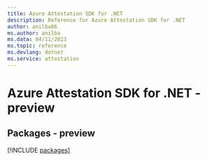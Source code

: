 ```yaml
---
title: Azure Attestation SDK for .NET
description: Reference for Azure Attestation SDK for .NET
author: anilba06
ms.author: anilba
ms.data: 04/11/2023
ms.topic: reference
ms.devlang: dotnet
ms.service: attestation
---
```

# Azure Attestation SDK for .NET - preview
## Packages - preview
[!INCLUDE [packages](attestation-index.md)]